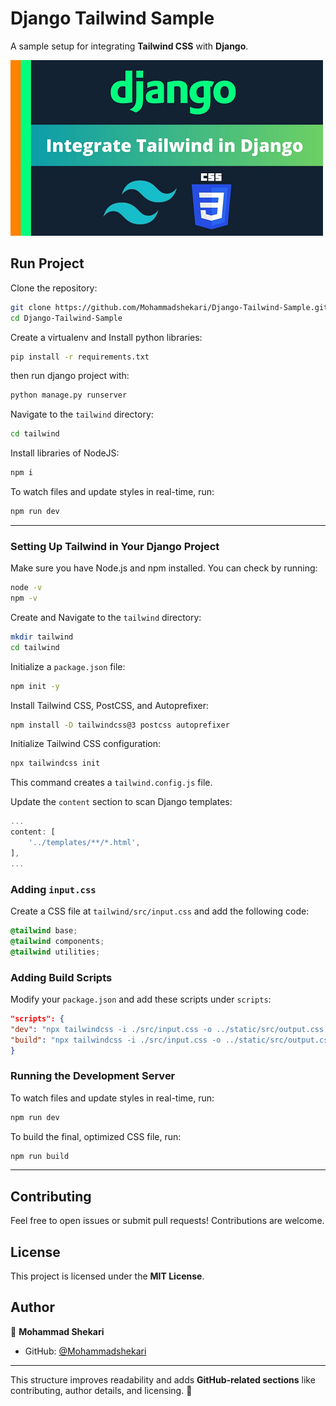 # Django Tailwind Sample

A sample setup for integrating **Tailwind CSS** with **Django**.

<img src="https://github.com/Mohammadshekari/Django-Tailwind-Sample/blob/main/screenshots/img.png?raw=true" width="500">

## Run Project

Clone the repository:

```sh
git clone https://github.com/Mohammadshekari/Django-Tailwind-Sample.git
cd Django-Tailwind-Sample
```

Create a virtualenv and Install python libraries:
```sh
pip install -r requirements.txt
```

then run django project with:
```sh
python manage.py runserver
```

Navigate to the `tailwind` directory:

```sh
cd tailwind
```

Install libraries of NodeJS:

```sh
npm i
```

To watch files and update styles in real-time, run:

```sh
npm run dev
```

---

### Setting Up Tailwind in Your Django Project

Make sure you have Node.js and npm installed. You can check by running:

```sh
node -v
npm -v
```

Create and Navigate to the `tailwind` directory:

```sh
mkdir tailwind
cd tailwind
```

Initialize a `package.json` file:

```sh
npm init -y
```

Install Tailwind CSS, PostCSS, and Autoprefixer:

```sh
npm install -D tailwindcss@3 postcss autoprefixer
```

Initialize Tailwind CSS configuration:

```sh
npx tailwindcss init
```

This command creates a `tailwind.config.js` file.

Update the `content` section to scan Django templates:

```js
...
content: [
    '../templates/**/*.html',
],
...
```

### Adding `input.css`

Create a CSS file at `tailwind/src/input.css` and add the following code:

```css
@tailwind base;
@tailwind components;
@tailwind utilities;
```

### Adding Build Scripts

Modify your `package.json` and add these scripts under `scripts`:

```json
"scripts": {
"dev": "npx tailwindcss -i ./src/input.css -o ../static/src/output.css --watch --minify",
"build": "npx tailwindcss -i ./src/input.css -o ../static/src/output.css --minify"
}
```

### Running the Development Server

To watch files and update styles in real-time, run:

```sh
npm run dev
```

To build the final, optimized CSS file, run:

```sh
npm run build
```

---

## Contributing

Feel free to open issues or submit pull requests! Contributions are welcome.

## License

This project is licensed under the **MIT License**.

## Author

👤 **Mohammad Shekari**

- GitHub: [@Mohammadshekari](https://github.com/Mohammadshekari)

---

This structure improves readability and adds **GitHub-related sections** like contributing, author details, and
licensing. 🚀